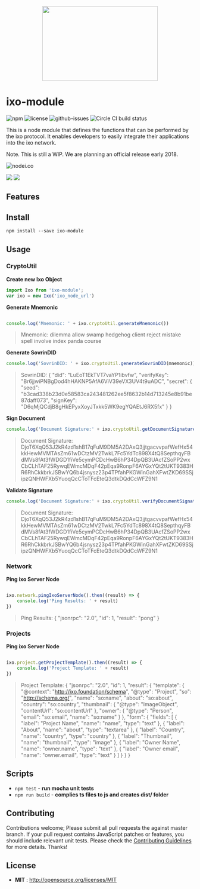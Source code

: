 <div align="center">
  <a href="http://ixo.foundation/">
    <img width="310" height="200" src="https://raw.githubusercontent.com/ixofoundation/ixo-module/master/assets/ixo_logo.png">
  </a>
</div>

# ixo-module

![npm](https://img.shields.io/npm/v/ixo-module.svg) ![license](https://img.shields.io/npm/l/ixo-module.svg) ![github-issues](https://img.shields.io/github/issues/ixofoundation/ixo-module.svg)  ![Circle CI build status](https://circleci.com/gh/ixofoundation/ixo-module.svg?style=svg)

This is a node module that defines the functions that can be performed by the ixo protocol. It enables developers to easily integrate their applications into the ixo network. 

Note. This is still a WIP. We are planning an official release early 2018. 

![nodei.co](https://nodei.co/npm/ixo-module.png?downloads=true&downloadRank=true&stars=true)

![](https://david-dm.org/ixofoundation/ixo-module/status.svg)
![](https://david-dm.org/ixofoundation/ixo-module/dev-status.svg)

## Features


## Install

`npm install --save ixo-module`

## Usage

### CryptoUtil

**Create new Ixo Object**
```js
import Ixo from 'ixo-module';
var ixo = new Ixo('ixo_node_url')
```

**Generate Mnemonic**
```js

console.log('Mnemonic: ' + ixo.cryptoUtil.generateMnemonic())
```
> Mnemonic: dilemma allow swamp hedgehog client reject mistake spell involve index panda course


**Generate SovrinDID**
```js
console.log('SovrinDID: ' + ixo.cryptoUtil.generateSovrinDID(mnemonic))
```
   > SovrinDID: {
             "did": "LuEoT1EkTVT7vaYP1ibvfw",
             "verifyKey": "Br6jjwiPNBgDod4hHAKNP5AfA6ViV39eVX3UV4t9uADC",
             "secret": {
                     "seed": "b3cad338b23d0e58583ca243481262ee5f8632b14d713245e8b91be87daff073",
                     "signKey": "D6qMjQCdjB8gHkEPyxXoyJTxkk5WK9egYQAEtJ6RX5fx"
             }
     }

**Sign Document**
```js
console.log('Document Signature:' + ixo.cryptoUtil.getDocumentSignature(sdid.secret.signKey, sdid.verifyKey, JSON.stringify(testJson)))
```
> Document Signature: DjoT6XqQ53J2kR4zd1shB17qFuM9DM5A2DAxQ3jjtgacvvpafWefHx54kkHewMVMTAsZm61wDCtzMV2TwkL7Fc5YdTc898X4tQ8SepthqyFBdMVs8fAt3fWDGD1fiVe5cymPCDcHwB6hP34DpQB3UAcfZSoPP2wxCbCLhTAF25RywqEWmcMDqF42pEqa9RonpF6AYGxYQt2tUKT9383HR6RhCkkbrkJSBwYQ6b4jsnysz23p4TPfahPKGWinGahXFwtZKD69SSjipzQNHWFXb5YuoqQcCToTFcEteQ3dtkDQdCcWFZ9N1

**Validate Signature**
```js
console.log('Document Signature:' + ixo.cryptoUtil.verifyDocumentSignature(signature, sdid.verifyKey))
```
> Document Signature: DjoT6XqQ53J2kR4zd1shB17qFuM9DM5A2DAxQ3jjtgacvvpafWefHx54kkHewMVMTAsZm61wDCtzMV2TwkL7Fc5YdTc898X4tQ8SepthqyFBdMVs8fAt3fWDGD1fiVe5cymPCDcHwB6hP34DpQB3UAcfZSoPP2wxCbCLhTAF25RywqEWmcMDqF42pEqa9RonpF6AYGxYQt2tUKT9383HR6RhCkkbrkJSBwYQ6b4jsnysz23p4TPfahPKGWinGahXFwtZKD69SSjipzQNHWFXb5YuoqQcCToTFcEteQ3dtkDQdCcWFZ9N1

### Network
   
   **Ping ixo Server Node**
   
   ```js
   
   ixo.network.pingIxoServerNode().then((result) => {
       console.log('Ping Results: ' + result)
   })
   
   ```
   > Ping Results: {
             "jsonrpc": "2.0",
             "id": 1,
             "result": "pong"
     }
     
### Projects
   
   **Ping ixo Server Node**
   
   ```js
   
   ixo.project.getProjectTemplate().then((result) => {
       console.log('Project Template: ' + result)
   })
   
   ```
   > Project Template: {
                           "jsonrpc": "2.0",
                           "id": 1,
                           "result": {
                                   "template": {
                                           "@context": "http://ixo.foundation/schema",
                                           "@type": "Project",
                                           "so": "http://schema.org/",
                                           "name": "so:name",
                                           "about": "so:about",
                                           "country": "so:country",
                                           "thumbnail": {
                                                   "@type": "ImageObject",
                                                   "contentUrl": "so:contentUrl"
                                           },
                                           "owner": {
                                                   "@type": "Person",
                                                   "email": "so:email",
                                                   "name": "so:name"
                                           }
                                   },
                                   "form": {
                                           "fields": [
                                                   {
                                                           "label": "Project Name",
                                                           "name": "name",
                                                           "type": "text"
                                                   },
                                                   {
                                                           "label": "About",
                                                           "name": "about",
                                                           "type": "textarea"
                                                   },
                                                   {
                                                           "label": "Country",
                                                           "name": "country",
                                                           "type": "country"
                                                   },
                                                   {
                                                           "label": "Thumbnail",
                                                           "name": "thumbnail",
                                                           "type": "image"
                                                   },
                                                   {
                                                           "label": "Owner Name",
                                                           "name": "owner.name",
                                                           "type": "text"
                                                   },
                                                   {
                                                           "label": "Owner email",
                                                           "name": "owner.email",
                                                           "type": "text"
                                                   }
                                           ]
                                   }
                           }
                   }

     


## Scripts

 -  `npm test` - **run mocha unit tests**
 -  `npm run build` - **complies ts files to js and creates dist/ folder**


## Contributing

Contributions welcome; Please submit all pull requests the against master branch. If your pull request contains JavaScript patches or features, you should include relevant unit tests. Please check the [Contributing Guidelines](contributng.md) for more details. Thanks!


## License

 - **MIT** : http://opensource.org/licenses/MIT

